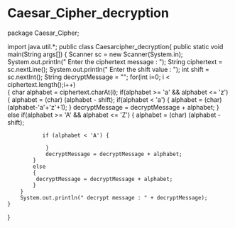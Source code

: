 # Caesar_Cipher_decryption
package Caesar_Cipher;

import java.util.*;
public class Caesarcipher_decryption{
        public static void main(String args[]) {
        Scanner sc = new Scanner(System.in);
        System.out.println(" Enter the ciphertext message : ");
        String ciphertext = sc.nextLine();
        System.out.println(" Enter the shift value : ");
        int shift = sc.nextInt();
        String decryptMessage = "";
        for(int i=0; i < ciphertext.length();i++)  
        {
            char alphabet = ciphertext.charAt(i);
	            if(alphabet >= 'a' && alphabet <= 'z')
            {
                alphabet = (char) (alphabet - shift);
                if(alphabet < 'a') { 
                 alphabet = (char) (alphabet-'a'+'z'+1);
                }
                decryptMessage = decryptMessage + alphabet;
            }    
            else if(alphabet >= 'A' && alphabet <= 'Z')
            {
             alphabet = (char) (alphabet - shift);
                
               if (alphabet < 'A') {    

                }
                decryptMessage = decryptMessage + alphabet;            
            }
            else 
            {
             decryptMessage = decryptMessage + alphabet;            
            } 
        }
        System.out.println(" decrypt message : " + decryptMessage);
    }
}
